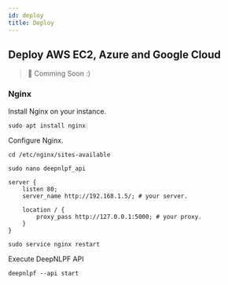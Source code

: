 ```yaml
---
id: deploy
title: Deploy
---
```


## Deploy AWS EC2, Azure and Google Cloud
> 🚧 Comming Soon :)

### Nginx
Install Nginx on your instance.
```shell
sudo apt install nginx
```

Configure Nginx.
```shell
cd /etc/nginx/sites-available
```

```shell
sudo nano deepnlpf_api
```

```shell
server {
    listen 80;
    server_name http://192.168.1.5/; # your server.

    location / {
        proxy_pass http://127.0.0.1:5000; # your proxy.
    }
}
```

```shell
sudo service nginx restart
```

Execute DeepNLPF API
```shell
deepnlpf --api start
```

